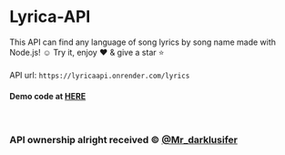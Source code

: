 # Lyrica-API

This API can find any language of song lyrics by song name made with Node.js! ☺ Try it, enjoy ♥ & give a star ⭐ 
<br><br>
API url: ```
    https://lyricaapi.onrender.com/lyrics
    ```
#### Demo code at [HERE](https://github.com/Darklusifer/Lyrica-API/blob/main/lyrics.py)
<br> 

### API ownership alright received ©️ [@Mr_darklusifer](https://t.me/itz_darklusiferbot)
